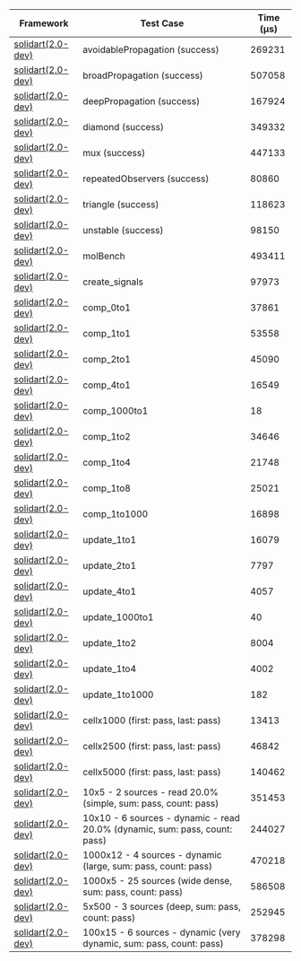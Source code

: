 | Framework | Test Case | Time (μs) |
| --- | --- | --- |
| [solidart(2.0-dev)](https://github.com/nank1ro/solidart/tree/dev) | avoidablePropagation (success) | 269231 |
| [solidart(2.0-dev)](https://github.com/nank1ro/solidart/tree/dev) | broadPropagation (success) | 507058 |
| [solidart(2.0-dev)](https://github.com/nank1ro/solidart/tree/dev) | deepPropagation (success) | 167924 |
| [solidart(2.0-dev)](https://github.com/nank1ro/solidart/tree/dev) | diamond (success) | 349332 |
| [solidart(2.0-dev)](https://github.com/nank1ro/solidart/tree/dev) | mux (success) | 447133 |
| [solidart(2.0-dev)](https://github.com/nank1ro/solidart/tree/dev) | repeatedObservers (success) | 80860 |
| [solidart(2.0-dev)](https://github.com/nank1ro/solidart/tree/dev) | triangle (success) | 118623 |
| [solidart(2.0-dev)](https://github.com/nank1ro/solidart/tree/dev) | unstable (success) | 98150 |
| [solidart(2.0-dev)](https://github.com/nank1ro/solidart/tree/dev) | molBench | 493411 |
| [solidart(2.0-dev)](https://github.com/nank1ro/solidart/tree/dev) | create_signals | 97973 |
| [solidart(2.0-dev)](https://github.com/nank1ro/solidart/tree/dev) | comp_0to1 | 37861 |
| [solidart(2.0-dev)](https://github.com/nank1ro/solidart/tree/dev) | comp_1to1 | 53558 |
| [solidart(2.0-dev)](https://github.com/nank1ro/solidart/tree/dev) | comp_2to1 | 45090 |
| [solidart(2.0-dev)](https://github.com/nank1ro/solidart/tree/dev) | comp_4to1 | 16549 |
| [solidart(2.0-dev)](https://github.com/nank1ro/solidart/tree/dev) | comp_1000to1 | 18 |
| [solidart(2.0-dev)](https://github.com/nank1ro/solidart/tree/dev) | comp_1to2 | 34646 |
| [solidart(2.0-dev)](https://github.com/nank1ro/solidart/tree/dev) | comp_1to4 | 21748 |
| [solidart(2.0-dev)](https://github.com/nank1ro/solidart/tree/dev) | comp_1to8 | 25021 |
| [solidart(2.0-dev)](https://github.com/nank1ro/solidart/tree/dev) | comp_1to1000 | 16898 |
| [solidart(2.0-dev)](https://github.com/nank1ro/solidart/tree/dev) | update_1to1 | 16079 |
| [solidart(2.0-dev)](https://github.com/nank1ro/solidart/tree/dev) | update_2to1 | 7797 |
| [solidart(2.0-dev)](https://github.com/nank1ro/solidart/tree/dev) | update_4to1 | 4057 |
| [solidart(2.0-dev)](https://github.com/nank1ro/solidart/tree/dev) | update_1000to1 | 40 |
| [solidart(2.0-dev)](https://github.com/nank1ro/solidart/tree/dev) | update_1to2 | 8004 |
| [solidart(2.0-dev)](https://github.com/nank1ro/solidart/tree/dev) | update_1to4 | 4002 |
| [solidart(2.0-dev)](https://github.com/nank1ro/solidart/tree/dev) | update_1to1000 | 182 |
| [solidart(2.0-dev)](https://github.com/nank1ro/solidart/tree/dev) | cellx1000 (first: pass, last: pass) | 13413 |
| [solidart(2.0-dev)](https://github.com/nank1ro/solidart/tree/dev) | cellx2500 (first: pass, last: pass) | 46842 |
| [solidart(2.0-dev)](https://github.com/nank1ro/solidart/tree/dev) | cellx5000 (first: pass, last: pass) | 140462 |
| [solidart(2.0-dev)](https://github.com/nank1ro/solidart/tree/dev) | 10x5 - 2 sources - read 20.0% (simple, sum: pass, count: pass) | 351453 |
| [solidart(2.0-dev)](https://github.com/nank1ro/solidart/tree/dev) | 10x10 - 6 sources - dynamic - read 20.0% (dynamic, sum: pass, count: pass) | 244027 |
| [solidart(2.0-dev)](https://github.com/nank1ro/solidart/tree/dev) | 1000x12 - 4 sources - dynamic (large, sum: pass, count: pass) | 470218 |
| [solidart(2.0-dev)](https://github.com/nank1ro/solidart/tree/dev) | 1000x5 - 25 sources (wide dense, sum: pass, count: pass) | 586508 |
| [solidart(2.0-dev)](https://github.com/nank1ro/solidart/tree/dev) | 5x500 - 3 sources (deep, sum: pass, count: pass) | 252945 |
| [solidart(2.0-dev)](https://github.com/nank1ro/solidart/tree/dev) | 100x15 - 6 sources - dynamic (very dynamic, sum: pass, count: pass) | 378298 |
